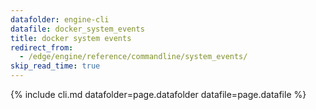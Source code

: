 ```yaml
---
datafolder: engine-cli
datafile: docker_system_events
title: docker system events
redirect_from:
  - /edge/engine/reference/commandline/system_events/
skip_read_time: true
---
```

<!--
Sorry, but the contents of this page are automatically generated from
Docker's source code. If you want to suggest a change to the text that appears
here, you'll need to find the string by searching this repo:

https://github.com/docker/cli
-->

{% include cli.md datafolder=page.datafolder datafile=page.datafile %}
